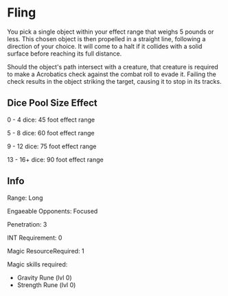 # Fling

You pick a single object within your effect range that weighs 5 pounds or less. This chosen object is then propelled in a straight line, following a direction of your choice. It will come to a halt if it collides with a solid surface before reaching its full distance.

Should the object's path intersect with a creature, that creature is required to make a Acrobatics check against the combat roll to evade it. Failing the check results in the object striking the target, causing it to stop in its tracks.

## Dice Pool Size Effect

0 -  4 dice: 45 foot effect range

5 -  8 dice: 60 foot effect range

9 - 12 dice: 75 foot effect range

13 - 16+ dice: 90 foot effect range

## Info

Range: Long

Engaeable Opponents: Focused

Penetration: 3

INT Requirement: 0

Magic ResourceRequired: 1

Magic skills required:

- Gravity Rune (lvl 0)
- Strength Rune (lvl 0)
